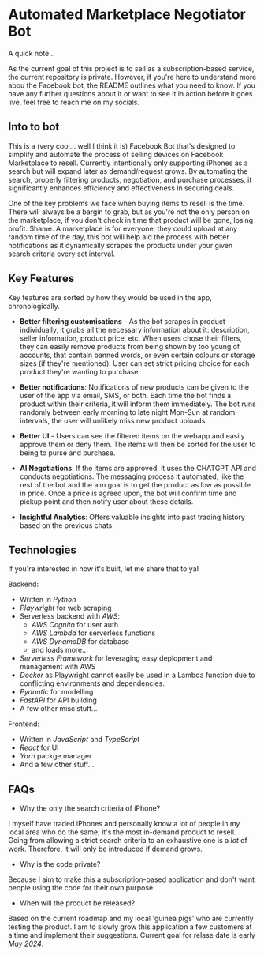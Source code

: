 # Automated Marketplace Negotiator Bot

A quick note...

As the current goal of this project is to sell as a subscription-based service, the current repository is private. However, if you're here to understand more abou the Facebook bot, the README outlines what you need to know. If you have any further questions about it or want to see it in action before it goes live, feel free to reach me on my socials.

## Into to bot

This is a (very cool... well I think it is) Facebook Bot that's designed to simplify and automate the process of selling devices on Facebook Marketplace to resell. Currently intentionally only supporting iPhones as a search but will expand later as demand/request grows. By automating the search, properly filtering products, negotiation, and purchase processes, it significantly enhances efficiency and effectiveness in securing deals.

One of the key problems we face when buying items to resell is the time. There will always be a bargin to grab, but as you're not the only person on the marketplace, if you don't check in time that product will be gone, losing profit. Shame. A marketplace is for everyone, they could upload at any random time of the day, this bot will help aid the process with better notifications as it dynamically scrapes the products under your given search criteria every set interval.

## Key Features
Key features are sorted by how they would be used in the app, chronologically.
- **Better filtering customisations** - As the bot scrapes in product individually, it grabs all the necessary information about it: description, seller information, product price, etc. When users chose their filters, they can easily remove products from being shown by too young of accounts, that contain banned words, or even certain colours or storage sizes (if they're mentioned). User can set strict pricing choice for each product they're wanting to purchase.

- **Better notifications**: Notifications of new products can be given to the user of the app via email, SMS, or both. Each time the bot finds a product within their criteria, it will inform them immediately. The bot runs randomly between early morning to late night Mon-Sun at random intervals, the user will unlikely miss new product uploads.

- **Better UI** - Users can see the filtered items on the webapp and easily approve them or deny them. The items will then be sorted for the user to being to purse and purchase.

- **AI Negotiations**: If the items are approved, it uses the CHATGPT API and conducts negotiations. The messaging process it automated, like the rest of the bot and the aim goal is to get the product as low as possible in price. Once a price is agreed upon, the bot will confirm time and pickup point and then notify user about these details.

- **Insightful Analytics**: Offers valuable insights into past trading history based on the previous chats.

## Technologies
If you're interested in how it's built, let me share that to ya!

Backend:
- Written in *Python*
- *Playwright* for web scraping
- Serverless backend with *AWS*:
  - *AWS Cognito* for user auth
  - *AWS Lambda* for serverless functions
  - *AWS DynamoDB* for database
  - and loads more...
- *Serverless Framework* for leveraging easy deplopment and management with AWS
- *Docker* as Playwright cannot easily be used in a Lambda function due to conflicting environments and dependencies.
- *Pydantic* for modelling
- *FastAPI* for API building
- A few other misc stuff...

Frontend:
- Written in *JavaScript* and *TypeScript*
- *React* for UI
- *Yarn* packge manager
- And a few other stuff...

## FAQs

- Why the only the search criteria of iPhone?

I myself have traded iPhones and personally know a lot of people in my local area who do the same; it's the most in-demand product to resell. Going from allowing a strict search criteria to an exhaustive one is a *lot* of work. Therefore, it will only be introduced if demand grows.

- Why is the code private?

Because I aim to make this a subscription-based application and don't want people using the code for their own purpose.

- When will the product be released?

Based on the current roadmap and my local 'guinea pigs' who are currently testing the product. I am to slowly grow this application a few customers at a time and implement their suggestions. Current goal for relase date is early *May 2024*.
